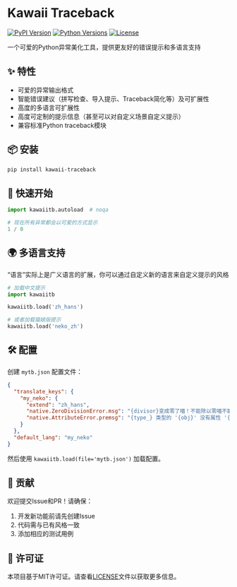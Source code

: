# Kawaii Traceback

[![PyPI Version](https://img.shields.io/pypi/v/kawaii-traceback)](https://pypi.org/project/kawaii-traceback/)
[![Python Versions](https://img.shields.io/pypi/pyversions/kawaii-traceback)](https://pypi.org/project/kawaii-traceback/)
[![License](https://img.shields.io/badge/License-MIT-green)](https://opensource.org/licenses/MIT)

一个可爱的Python异常美化工具，提供更友好的错误提示和多语言支持

## ✨ 特性

- 可爱的异常输出格式
- 智能错误建议（拼写检查、导入提示、Traceback简化等）及可扩展性
- 高度的多语言可扩展性
- 高度可定制的提示信息（甚至可以对自定义场景自定义提示）
- 兼容标准Python traceback模块

## 📦 安装

```bash
pip install kawaii-traceback
```

## 🚀 快速开始

```python
import kawaiitb.autoload  # noqa

# 现在所有异常都会以可爱的方式显示
1 / 0
```

## 🌍 多语言支持

“语言”实际上是广义语言的扩展，你可以通过自定义新的语言来自定义提示的风格

```python
# 加载中文提示
import kawaiitb

kawaiitb.load('zh_hans')

# 或者加载猫娘版提示
kawaiitb.load('neko_zh')
```

## 🛠 配置

创建 `mytb.json` 配置文件：

```json
{
  "translate_keys": {
    "my_neko": {
      "extend": "zh_hans",
      "native.ZeroDivisionError.msg": "{divisor}变成零了喵！不能除以零喵不能除以零喵！",
      "native.AttributeError.premsg": "{type_} 类型的 '{obj}' 没有属性 '{name}' 喵！"
    }
  },
  "default_lang": "my_neko"
}
```
然后使用 `kawaiitb.load(file='mytb.json')` 加载配置。

## 🤝 贡献

欢迎提交Issue和PR！请确保：
1. 开发新功能前请先创建Issue
2. 代码需与已有风格一致
3. 添加相应的测试用例

## 📜 许可证

本项目基于MIT许可证。请查看[LICENSE](LICENSE)文件以获取更多信息。
